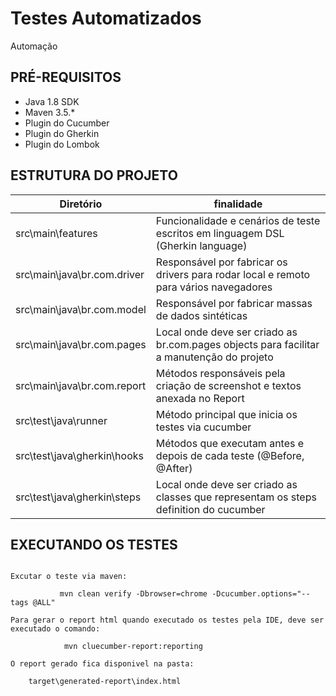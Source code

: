 # Testes Automatizados

Automação

## PRÉ-REQUISITOS

*   Java 1.8 SDK
*   Maven 3.5.*
*   Plugin do Cucumber
*   Plugin do Gherkin
*   Plugin do Lombok

## ESTRUTURA DO PROJETO

| Diretório                    	| finalidade       	                                                                                        | 
|------------------------------	|---------------------------------------------------------------------------------------------------------- |
| src\main\features         	| Funcionalidade e cenários de teste escritos em linguagem DSL (Gherkin language)                        	|   
| src\main\java\br.com.driver 			| Responsável por fabricar os drivers para rodar local e remoto para vários navegadores                    	|
| src\main\java\br.com.model 			| Responsável por fabricar massas de dados sintéticas                    	|
| src\main\java\br.com.pages			| Local onde deve ser criado as br.com.pages objects para facilitar a manutenção do projeto                       	|
| src\main\java\br.com.report			| Métodos responsáveis pela criação de screenshot e textos anexada no Report                                		|
| src\test\java\runner         	| Método principal que inicia os testes via cucumber                                                      	|
| src\test\java\gherkin\hooks   | Métodos que executam antes e depois de cada teste (@Before, @After)                                   	|
| src\test\java\gherkin\steps   | Local onde deve ser criado as classes que representam os steps definition do cucumber                    	|

  
## EXECUTANDO OS TESTES

```
 
Excutar o teste via maven:

           mvn clean verify -Dbrowser=chrome -Dcucumber.options="--tags @ALL"

Para gerar o report html quando executado os testes pela IDE, deve ser executado o comando:
        
            mvn cluecumber-report:reporting

O report gerado fica disponivel na pasta:

    target\generated-report\index.html
        
```

